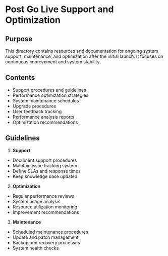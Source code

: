 # Post Go Live Support and Optimization

## Purpose
This directory contains resources and documentation for ongoing system support, maintenance, and optimization after the initial launch. It focuses on continuous improvement and system stability.

## Contents
- Support procedures and guidelines
- Performance optimization strategies
- System maintenance schedules
- Upgrade procedures
- User feedback tracking
- Performance analysis reports
- Optimization recommendations

## Guidelines
1. **Support**
- Document support procedures
- Maintain issue tracking system
- Define SLAs and response times
- Keep knowledge base updated

2. **Optimization**
- Regular performance reviews
- System usage analysis
- Resource utilization monitoring
- Improvement recommendations

3. **Maintenance**
- Scheduled maintenance procedures
- Update and patch management
- Backup and recovery processes
- System health checks

